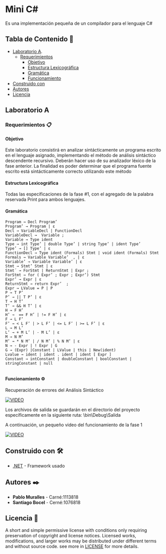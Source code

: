 # Mini C#

Es una implementación pequeña de un compilador para el lenguaje C#

## Tabla de Contenido 🚀

- [Laboratorio A](#Laboratorio-A).
     - [Requerimientos](#Requerimientos-)
          - [Objetivo](#objetivo)
          - [Estructura Lexicográfica](#Estructura-Lexicográfica)
          - [Gramática](#Gramática)
          - [Funcionamiento](#funcionamiento-%EF%B8%8F)
- [Construido con](#construido-con-%EF%B8%8F)
- [Autores](#autores-%EF%B8%8F)
- [Licencia](#licencia-)
 
 


## Laboratorio A

### Requerimientos 📋

#### Objetivo

Este laboratorio consistirá en analizar sintácticamente un programa escrito en el lenguaje
asignado, implementando el método de análisis sintáctico descendente recursivo. Deberán
hacer uso de su analizador léxico de la fase anterior. La finalidad es poder determinar que
el programa fuente escrito está sintácticamente correcto utilizando este método

#### Estructura Lexicográfica

Todas las especificaciones de la fase #1, con el agregado de la palabra reservada Print
para ambos lenguajes. 

#### Gramática

```
Program → Decl Program’
Program’ → Program | ε
Decl → VariableDecl | FunctionDecl
VariableDecl →  Variable ;
Variable → Type ident
Type → int Type’ | double Type’ | string Type’ | ident Type’
Type’ → [] Type’ | ε
FunctionDecl → Type ident (Formals) Stmt | void ident (Formals) Stmt 
Formals → Variable Variable’  , | ε    
Variable’ → Variable Variable’ | ε
Stmt → Stmt’ Stmt | ε
Stmt´ → ForStmt | ReturnStmt | Expr ; 
ForStmt → for ( Expr’ ; Expr ; Expr’) Stmt
Expr’ → Expr | ε 
ReturnStmt → return Expr’  ;
Expr → LValue = P | P 
P → T P’ 
P’ → || T P’ | ε
T → H T’
T’ → && H T’ | ε
H → F H’
H’ →  == F H’ | != F H’ | ε
F → L F’
F’ → < L F’ | > L F’ | <= L F’ | >= L F’ | ε
L → M L’
L’ → + M L’ | - M L’ | ε
M → N M’
M’ → * N M’ | / N M’ | % N M’ | ε
N → - Expr | ! Expr | G
G → (Expr) |Constant | LValue | this | New(ident) 
Lvalue → ident | ident . ident | ident [ Expr ]
Constant → intConstant | doubleConstant | boolConstant | stringConstant | null


```

#### Funcionamiento ⚙️

Recuperación de errores del  Análisis Sintáctico

[![VIDEO](https://img.youtube.com/vi/qCk-OYWRWEQ/0.jpg)](https://www.youtube.com/watch?v=qCk-OYWRWEQ)
 


Los archivos de salida se guardarán en el directorio del proyecto específicamente en la siguiente ruta: \bin\Debug\Salida

A continuación, un pequeño video del funcionamiento de la fase 1

[![VIDEO](https://img.youtube.com/vi/1HR2VJ3BnYc/0.jpg)](https://www.youtube.com/watch?v=1HR2VJ3BnYc)




## Construido con 🛠️

* [.NET](https://dotnet.microsoft.com/download/dotnet-framework/net472) - Framework usado
 


## Autores ✒️

* **Pablo Muralles**  - Carné:1113818
* **Santiago Bocel**  - Cerné:1076818

  

## Licencia 📄

A short and simple permissive license with conditions only requiring preservation of copyright and license notices. Licensed works, modifications, and larger works may be distributed under different terms and without source code. 
see more in [LICENSE](https://github.com/PabloMuralles/Compiladores/blob/master/LICENSE) for more details.

 
